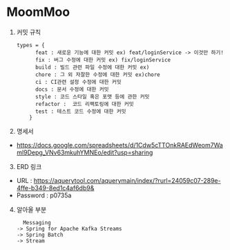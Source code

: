 # MoomMoo

1. 커밋 규칙
    ```
    types = {
          feat : 새로운 기능에 대한 커밋 ex) feat/loginService -> 이것만 하기!
          fix : 버그 수정에 대한 커밋 ex) fix/loginService
          build : 빌드 관련 파일 수정에 대한 커밋 ex)
          chore : 그 외 자잘한 수정에 대한 커밋 ex)chore
          ci : CI관련 설정 수정에 대한 커밋
          docs : 문서 수정에 대한 커밋
          style : 코드 스타일 혹은 포맷 등에 관한 커밋
          refactor :  코드 리팩토링에 대한 커밋
          test : 테스트 코드 수정에 대한 커밋
        }
    ```
  
2. 명세서

  - https://docs.google.com/spreadsheets/d/1Cdw5cTTOnkRAEdWeom7Waml9Depg_VNv63mkuhYMNEo/edit?usp=sharing

3. ERD 링크

  - URL : https://aquerytool.com/aquerymain/index/?rurl=24059c07-289e-4ffe-b349-8ed1c4af6db9&
  - Password : p0735a

4. 알아올 부분
    ```
      Messaging
    -> Spring for Apache Kafka Streams
    -> Spring Batch
    -> Stream
    ```
